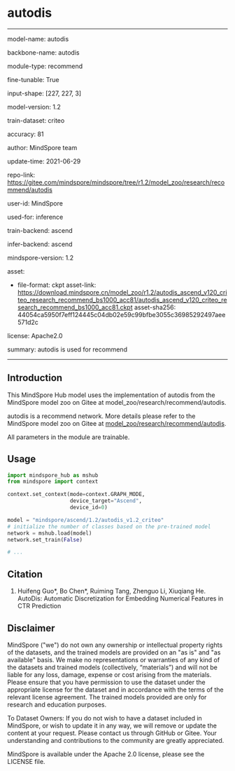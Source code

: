 # autodis

---

model-name: autodis

backbone-name: autodis

module-type: recommend

fine-tunable: True

input-shape: [227, 227, 3]

model-version: 1.2

train-dataset: criteo

accuracy: 81

author: MindSpore team

update-time: 2021-06-29

repo-link: <https://gitee.com/mindspore/mindspore/tree/r1.2/model_zoo/research/recommend/autodis>

user-id: MindSpore

used-for: inference

train-backend: ascend

infer-backend: ascend

mindspore-version: 1.2

asset:

-
    file-format: ckpt
    asset-link: <https://download.mindspore.cn/model_zoo/r1.2/autodis_ascend_v120_criteo_research_recommend_bs1000_acc81/autodis_ascend_v120_criteo_research_recommend_bs1000_acc81.ckpt>
    asset-sha256: 44054ca5950f7eff124445c04db02e59c99bfbe3055c36985292497aee571d2c

license: Apache2.0

summary: autodis is used for recommend

---

## Introduction

This MindSpore Hub model uses the implementation of autodis from the MindSpore model zoo on Gitee at model_zoo/research/recommend/autodis.

autodis is a recommend network. More details please refer to the MindSpore model zoo on Gitee at [model_zoo/research/recommend/autodis](https://gitee.com/mindspore/mindspore/blob/r1.2/model_zoo/research/recommend/autodis/README.md).

All parameters in the module are trainable.

## Usage

```python
import mindspore_hub as mshub
from mindspore import context

context.set_context(mode=context.GRAPH_MODE,
                    device_target="Ascend",
                    device_id=0)

model = "mindspore/ascend/1.2/autodis_v1.2_criteo"
# initialize the number of classes based on the pre-trained model
network = mshub.load(model)
network.set_train(False)

# ...
```

## Citation

1. Huifeng Guo*, Bo Chen*, Ruiming Tang, Zhenguo Li, Xiuqiang He. AutoDis: Automatic Discretization for Embedding Numerical Features in CTR Prediction

## Disclaimer

MindSpore ("we") do not own any ownership or intellectual property rights of the datasets, and the trained models are provided on an "as is" and "as available" basis. We make no representations or warranties of any kind of the datasets and trained models (collectively, “materials”) and will not be liable for any loss, damage, expense or cost arising from the materials. Please ensure that you have permission to use the dataset under the appropriate license for the dataset and in accordance with the terms of the relevant license agreement. The trained models provided are only for research and education purposes.

To Dataset Owners: If you do not wish to have a dataset included in MindSpore, or wish to update it in any way, we will remove or update the content at your request. Please contact us through GitHub or Gitee. Your understanding and contributions to the community are greatly appreciated.

MindSpore is available under the Apache 2.0 license, please see the LICENSE file.